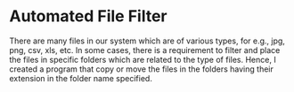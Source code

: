 # Automated File Filter
There are many files in our system which are of various types, for e.g., jpg, png, csv, xls, etc. In some cases, there is a requirement to filter and place the files in specific folders which are related to the type of files. Hence, I created a program that copy or move the files in the folders having their extension in the folder name specified.
